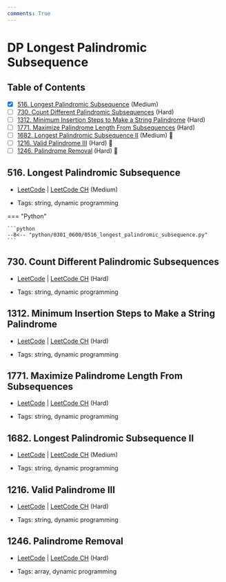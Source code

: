 ```yaml
---
comments: True
---
```


# DP Longest Palindromic Subsequence

## Table of Contents

- [x] [516. Longest Palindromic Subsequence](https://leetcode.cn/problems/longest-palindromic-subsequence/) (Medium)
- [ ] [730. Count Different Palindromic Subsequences](https://leetcode.cn/problems/count-different-palindromic-subsequences/) (Hard)
- [ ] [1312. Minimum Insertion Steps to Make a String Palindrome](https://leetcode.cn/problems/minimum-insertion-steps-to-make-a-string-palindrome/) (Hard)
- [ ] [1771. Maximize Palindrome Length From Subsequences](https://leetcode.cn/problems/maximize-palindrome-length-from-subsequences/) (Hard)
- [ ] [1682. Longest Palindromic Subsequence II](https://leetcode.cn/problems/longest-palindromic-subsequence-ii/) (Medium) 👑
- [ ] [1216. Valid Palindrome III](https://leetcode.cn/problems/valid-palindrome-iii/) (Hard) 👑
- [ ] [1246. Palindrome Removal](https://leetcode.cn/problems/palindrome-removal/) (Hard) 👑

## 516. Longest Palindromic Subsequence

-   [LeetCode](https://leetcode.com/problems/longest-palindromic-subsequence/) | [LeetCode CH](https://leetcode.cn/problems/longest-palindromic-subsequence/) (Medium)

-   Tags: string, dynamic programming

=== "Python"

    ```python
    --8<-- "python/0301_0600/0516_longest_palindromic_subsequence.py"
    ```



## 730. Count Different Palindromic Subsequences

-   [LeetCode](https://leetcode.com/problems/count-different-palindromic-subsequences/) | [LeetCode CH](https://leetcode.cn/problems/count-different-palindromic-subsequences/) (Hard)

-   Tags: string, dynamic programming


## 1312. Minimum Insertion Steps to Make a String Palindrome

-   [LeetCode](https://leetcode.com/problems/minimum-insertion-steps-to-make-a-string-palindrome/) | [LeetCode CH](https://leetcode.cn/problems/minimum-insertion-steps-to-make-a-string-palindrome/) (Hard)

-   Tags: string, dynamic programming


## 1771. Maximize Palindrome Length From Subsequences

-   [LeetCode](https://leetcode.com/problems/maximize-palindrome-length-from-subsequences/) | [LeetCode CH](https://leetcode.cn/problems/maximize-palindrome-length-from-subsequences/) (Hard)

-   Tags: string, dynamic programming


## 1682. Longest Palindromic Subsequence II

-   [LeetCode](https://leetcode.com/problems/longest-palindromic-subsequence-ii/) | [LeetCode CH](https://leetcode.cn/problems/longest-palindromic-subsequence-ii/) (Medium)

-   Tags: string, dynamic programming


## 1216. Valid Palindrome III

-   [LeetCode](https://leetcode.com/problems/valid-palindrome-iii/) | [LeetCode CH](https://leetcode.cn/problems/valid-palindrome-iii/) (Hard)

-   Tags: string, dynamic programming


## 1246. Palindrome Removal

-   [LeetCode](https://leetcode.com/problems/palindrome-removal/) | [LeetCode CH](https://leetcode.cn/problems/palindrome-removal/) (Hard)

-   Tags: array, dynamic programming
